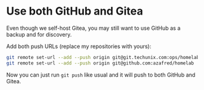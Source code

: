 # Use both GitHub and Gitea

Even though we self-host Gitea, you may still want to use GitHub as a backup and for discovery.

Add both push URLs (replace my repositories with yours):

```sh
git remote set-url --add --push origin git@git.techunix.com:ops/homelab
git remote set-url --add --push origin git@github.com:azafred/homelab
```

Now you can just run `git push` like usual and it will push to both GitHub and Gitea.
